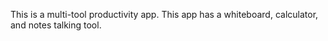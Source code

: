 This is a multi-tool productivity app. This app has a whiteboard, calculator, and notes talking tool. 
